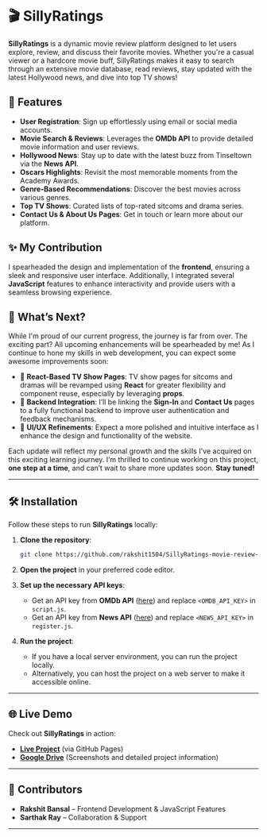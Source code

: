 # 🎬 SillyRatings 
**SillyRatings** is a dynamic movie review platform designed to let users explore, review, and discuss their favorite movies. Whether you're a casual viewer or a hardcore movie buff, SillyRatings makes it easy to search through an extensive movie database, read reviews, stay updated with the latest Hollywood news, and dive into top TV shows! 

## 🚀 Features  
- **User Registration**: Sign up effortlessly using email or social media accounts.  
- **Movie Search & Reviews**: Leverages the **OMDb API** to provide detailed movie information and user reviews.  
- **Hollywood News**: Stay up to date with the latest buzz from Tinseltown via the **News API**.  
- **Oscars Highlights**: Revisit the most memorable moments from the Academy Awards.  
- **Genre-Based Recommendations**: Discover the best movies across various genres.  
- **Top TV Shows**: Curated lists of top-rated sitcoms and drama series.  
- **Contact Us & About Us Pages**: Get in touch or learn more about our platform.

## ✨ My Contribution  
I spearheaded the design and implementation of the **frontend**, ensuring a sleek and responsive user interface. Additionally, I integrated several **JavaScript** features to enhance interactivity and provide users with a seamless browsing experience.

## 🔧 What’s Next?  
While I'm proud of our current progress, the journey is far from over. The exciting part? All upcoming enhancements will be spearheaded by me! As I continue to hone my skills in web development, you can expect some awesome improvements soon:

- 🌟 **React-Based TV Show Pages**: TV show pages for sitcoms and dramas will be revamped using **React** for greater flexibility and component reuse, especially by leveraging **props**.  
- 🔗 **Backend Integration**: I’ll be linking the **Sign-In** and **Contact Us** pages to a fully functional backend to improve user authentication and feedback mechanisms.  
- 🎨 **UI/UX Refinements**: Expect a more polished and intuitive interface as I enhance the design and functionality of the website.  

Each update will reflect my personal growth and the skills I've acquired on this exciting learning journey. I’m thrilled to continue working on this project, **one step at a time**, and can’t wait to share more updates soon. **Stay tuned!**

---

## 🛠️ Installation  

Follow these steps to run **SillyRatings** locally:

1. **Clone the repository**:  
   ```bash
   git clone https://github.com/rakshit1504/SillyRatings-movie-review-site.git
   ```

2. **Open the project** in your preferred code editor.

3. **Set up the necessary API keys**:  
   - Get an API key from **OMDb API** ([here](https://www.omdbapi.com/)) and replace `<OMDB_API_KEY>` in `script.js`.  
   - Get an API key from **News API** ([here](https://newsapi.org/)) and replace `<NEWS_API_KEY>` in `register.js`.

4. **Run the project**:  
   - If you have a local server environment, you can run the project locally.  
   - Alternatively, you can host the project on a web server to make it accessible online.

---

## 🌐 Live Demo  
Check out **SillyRatings** in action:  
- **[Live Project](https://rakshit1504.github.io/SillyRatings-movie-review-site/)** (via GitHub Pages)  
- **[Google Drive](https://docs.google.com/document/d/16zg02brFnIXujYh6WWJZden7n59JFFm8/edit?usp=sharing&ouid=113601754252652920446&rtpof=true&sd=true)** (Screenshots and detailed project information)

---

## 👥 Contributors 
- **Rakshit Bansal** – Frontend Development & JavaScript Features  
- **Sarthak Ray** – Collaboration & Support  

---
